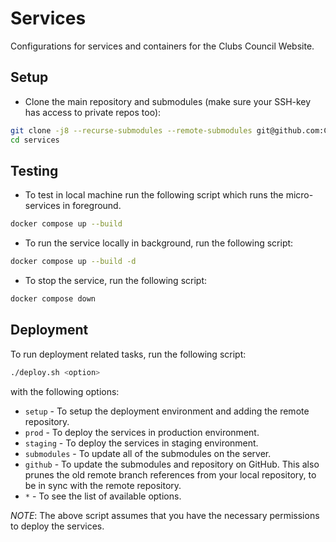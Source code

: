 # Services

Configurations for services and containers for the Clubs Council Website.

## Setup

- Clone the main repository and submodules (make sure your SSH-key has access to private repos too):

```bash
git clone -j8 --recurse-submodules --remote-submodules git@github.com:Clubs-Council-IIITH/services.git
cd services
```

## Testing

- To test in local machine run the following script which runs the micro-services in foreground.

```bash
docker compose up --build
```

- To run the service locally in background, run the following script:

```bash
docker compose up --build -d
```

- To stop the service, run the following script:

```bash
docker compose down
```

## Deployment

To run deployment related tasks, run the following script:

```bash
./deploy.sh <option>
```
with the following options:
- `setup` - To setup the deployment environment and adding the remote repository.
- `prod` - To deploy the services in production environment.
- `staging` - To deploy the services in staging environment.
- `submodules` - To update all of the submodules on the server.
- `github` - To update the submodules and repository on GitHub. This also prunes the old remote branch references from your local repository, to be in sync with the remote repository.
- `*` - To see the list of available options.

_NOTE_: The above script assumes that you have the necessary permissions to deploy the services.
